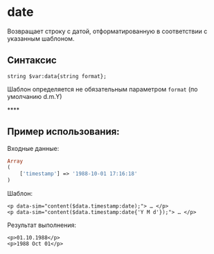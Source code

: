 # date

Возвращает строку с датой, отформатированную в соответствии с указанным шаблоном.

## **Синтаксис**

```text
string $var:data{string format};
```

Шаблон определяется не обязательным параметром `format` \(по умолчанию d.m.Y\)

\*\*\*\*

## **Пример использования:**

Входные данные:

```php
Array
(
    ['timestamp'] => '1988-10-01 17:16:18'
)
```

Шаблон:

```markup
<p data-sim="content($data.timestamp:date);"> … </p>
<p data-sim="content($data.timestamp:date{'Y M d'});"> … </p>
```

Результат выполнения:

```markup
<p>01.10.1988</p>
<p>1988 Oct 01</p>​
```

